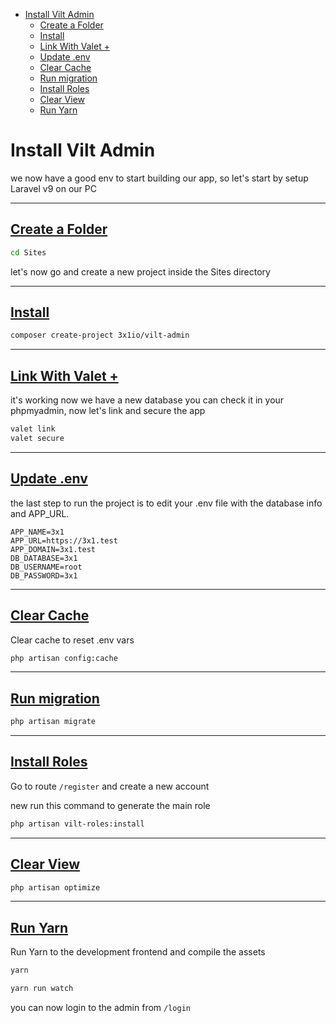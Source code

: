 
- [Install Vilt Admin](#install-vilt-admin)
  - [Create a Folder](#create-a-folder)
  - [Install](#install)
  - [Link With Valet +](#link-with-valet-)
  - [Update .env](#update-env)
  - [Clear Cache](#clear-cache)
  - [Run migration](#run-migration)
  - [Install Roles](#install-roles)
  - [Clear View](#clear-view)
  - [Run Yarn](#run-yarn)

# Install Vilt Admin

we now have a good env to start building our app, so let's start by setup Laravel v9 on our PC

<hr>

<a name="create-a-folder"></a>

## [Create a Folder](#create-a-folder)

```bash
cd Sites
```

let's now go and create a new project inside the Sites directory

<hr>

<a name="install"></a>

## [Install](#install)

```bash
composer create-project 3x1io/vilt-admin
```

<hr>

<a name="link-with-valet"></a>

## [Link With Valet +](#link-with-valet)

it's working now we have a new database you can check it in your phpmyadmin, now let's link and secure the app

```bash
valet link
valet secure
```

<hr>

<a name="update-env"></a>

## [Update .env](#update-env)

the last step to run the project is to edit your .env file with the database info and APP_URL.

```dotenv
APP_NAME=3x1
APP_URL=https://3x1.test
APP_DOMAIN=3x1.test
DB_DATABASE=3x1
DB_USERNAME=root
DB_PASSWORD=3x1
```

<hr>

<a name="clear-cache"></a>

## [Clear Cache](#clear-cache)

Clear cache to reset .env vars

```bash
php artisan config:cache
```

<hr>

<a name="run-migration"></a>

## [Run migration](#run-migration)

```bash
php artisan migrate
```

<hr>

<a name="install-roles"></a>

## [Install Roles](#install-roles)

Go to route `/register` and create a new account

new run this command to generate the main role

```bash
php artisan vilt-roles:install
```

<hr>

<a name="clear-view"></a>

## [Clear View](#clear-view)

```bash
php artisan optimize
```

<hr>

<a name="run-yarn"></a>
## [Run Yarn](#run-yarn)

Run Yarn to the development frontend and compile the assets

```bash
yarn
```

```bash
yarn run watch
```

you can now login to the admin from `/login`
